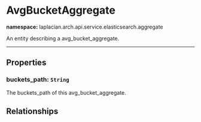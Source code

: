 # **AvgBucketAggregate**
**namespace:** laplacian.arch.api.service.elasticsearch.aggregate

An entity describing a avg_bucket_aggregate.



---

## Properties

### buckets_path: `String`
The buckets_path of this avg_bucket_aggregate.

## Relationships